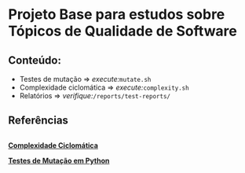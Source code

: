 <h1>Projeto Base para estudos sobre Tópicos de Qualidade de Software</h1>

<h2>Conteúdo:</h2>
<ul>
<li>Testes de mutação => <i>execute:</i><code>mutate.sh</code></li>
<li>Complexidade ciclomática => <i>execute:</i><code>complexity.sh</code></li>
<li>Relatórios => <i>verifique:</i><code>/reports/test-reports/</code> </li>
</ul>

<h2>Referências<h2>

<h4>
<p><a href="https://www.guru99.com/cyclomatic-complexity.html">Complexidade Ciclomática</a></p>
<p><a href="https://pypi.org/project/MutPy/">Testes de Mutação em Python</a></p>
</h4>